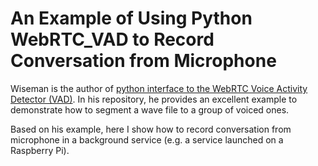 # An Example of Using Python WebRTC_VAD to Record Conversation from Microphone

Wiseman is the author of [python interface to the WebRTC Voice Activity Detector (VAD)](https://github.com/wiseman/py-webrtcvad). In his repository, he provides an excellent example to demonstrate how to segment a wave file to a group of voiced ones.

Based on his example, here I show how to record conversation from microphone in a background service (e.g. a service launched on a Raspberry Pi).
